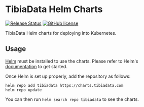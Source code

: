 # TibiaData Helm Charts

[![Release Status](https://github.com/TibiaData/tibiadata-helm-charts/actions/workflows/release.yaml/badge.svg?branch=main)](https://github.com/TibiaData/tibiadata-helm-charts/actions)
[![GitHub license](https://img.shields.io/github/license/TibiaData/tibiadata-helm-charts)](https://github.com/TibiaData/tibiadata-helm-charts/blob/main/LICENSE)

TibiaData Helm charts for deploying into Kubernetes.

## Usage

[Helm](https://helm.sh) must be installed to use the charts.
Please refer to Helm's [documentation](https://helm.sh/docs/) to get started.

Once Helm is set up properly, add the repository as follows:

```console
helm repo add tibiadata https://charts.tibiadata.com
helm repo update
```

You can then run `helm search repo tibiadata` to see the charts.
